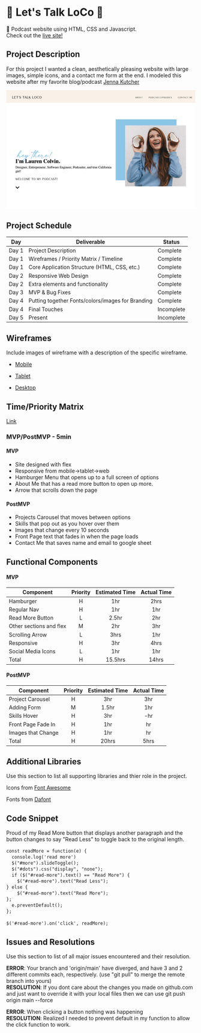 # :coconut: Let's Talk LoCo :coconut:
:microphone: Podcast website using HTML, CSS and Javascript.  
Check out the [live site!](https://laurencolvin.github.io/Portfolio-Project-1/)

## Project Description

For this project I wanted a clean, aesthetically pleasing website with large images, simple icons, and a contact me form at the end.
I modeled this website after my favorite blog/podcast [Jenna Kutcher](https://jennakutcher.com/)

![alt text](./Assets/Podcast-Project-1.png)

## Project Schedule

|  Day | Deliverable | Status
|---|---| ---|
|Day 1| Project Description | Complete
|Day 1| Wireframes / Priority Matrix / Timeline | Complete
|Day 1| Core Application Structure (HTML, CSS, etc.) | Complete
|Day 2| Responsive Web Design | Complete
|Day 2| Extra elements and functionality | Complete
|Day 3| MVP & Bug Fixes | Complete
|Day 4| Putting together Fonts/colors/images for Branding | Complete
|Day 4| Final Touches | Incomplete
|Day 5| Present | Incomplete


## Wireframes

Include images of wireframe with a description of the specific wireframe.   

- [Mobile](https://drive.google.com/file/d/1fIve_LnaWgtU_JNv1x4y_18H6YL8AeVw/view?usp=sharing)

- [Tablet](https://drive.google.com/file/d/1jEtvOgbXKUVgSWkhcauFlze5DiovKY2A/view?usp=sharing)

- [Desktop](https://drive.google.com/file/d/1QOrAW1_NSFuM0yXjblfwGd5EDrGgmD_p/view?usp=sharing)

## Time/Priority Matrix 

[Link](https://drive.google.com/file/d/1Oo29KYGktbupm9MPZZxr6nj0vqokuRuV/view?usp=sharing)

### MVP/PostMVP - 5min

#### MVP
- Site designed with flex
- Responsive from mobile->tablet->web
- Hamburger Menu that opens up to a full screen of options 
- About Me that has a read more button to open up more.
- Arrow that scrolls down the page

#### PostMVP 
- Projects Carousel that moves between options
- Skills that pop out as you hover over them
- Images that change every 10 seconds
- Front Page text that fades in when the page loads
- Contact Me that saves name and email to google sheet


## Functional Components

#### MVP
| Component | Priority | Estimated Time | Actual Time |
| --- | :---: |  :---: | :---: | 
| Hamburger | H | 1hr | 2hrs |
| Regular Nav | H | 1hr | 1hr |  
| Read More Button | L | 2.5hr|  2hr |
| Other sections and flex| M | 2hr | 3hr|
| Scrolling Arrow | L | 3hrs|  1hr | 
| Responsive | H | 3hr | 4hrs |
| Social Media Icons | L | 1hr |  1hr |
| Total | H | 15.5hrs| 14hrs |

#### PostMVP
| Component | Priority | Estimated Time | Actual Time |
| --- | :---: |  :---: | :---: | 
| Project Carousel | H | 3hr | 3hr |
| Adding Form | M | 1.5hr|  1hr | 
| Skills Hover | H | 3hr | -hr | 1hr |
| Front Page Fade In | H | 1hr | hr |
| Images that Change | H | 1hr | hr |
| Total | H | 20hrs| 5hrs |

## Additional Libraries
 Use this section to list all supporting libraries and thier role in the project. 

Icons from [Font Awesome](https://fontawesome.com/)

Fonts from [Dafont](https://www.dafont.com/)



## Code Snippet

Proud of my Read More button that displays another paragraph and the button changes to say "Read Less" to toggle back to the original length. 

```
const readMore = function(e) {
  console.log('read more')
  $("#more").slideToggle();
  $("#dots").css("display", "none");
  if ($("#read-more").text() == "Read More") { 
    $("#read-more").text("Read Less"); 
} else { 
    $("#read-more").text("Read More"); 
}; 
  e.preventDefault();
};

$('#read-more').on('click', readMore);
```

## Issues and Resolutions
 Use this section to list of all major issues encountered and their resolution.

**ERROR**: Your branch and 'origin/main' have diverged,
and have 3 and 2 different commits each, respectively.
  (use "git pull" to merge the remote branch into yours)                         
**RESOLUTION**: If you dont care about the changes you made on github.com and just want to override it with your local files then we can use git push origin main --force

**ERROR**: When clicking a button nothing was happening                         
**RESOLUTION**: Realized I needed to prevent default in my function to allow the click function to work.